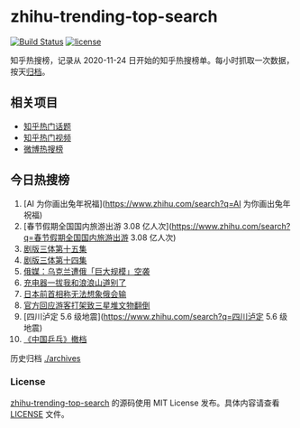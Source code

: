 # zhihu-trending-top-search

[![Build Status](https://github.com/justjavac/zhihu-trending-top-search/workflows/ci/badge.svg?branch=main)](https://github.com/justjavac/zhihu-trending-top-search/actions)
[![license](https://img.shields.io/github/license/justjavac/zhihu-trending-top-search)](https://github.com/justjavac/zhihu-trending-top-search/blob/main/LICENSE)

知乎热搜榜，记录从 2020-11-24
日开始的知乎热搜榜单。每小时抓取一次数据，按天[归档](./archives)。

## 相关项目

- [知乎热门话题](https://github.com/justjavac/zhihu-trending-hot-questions)
- [知乎热门视频](https://github.com/justjavac/zhihu-trending-hot-video)
- [微博热搜榜](https://github.com/justjavac/weibo-trending-hot-search)

## 今日热搜榜

<!-- BEGIN -->
<!-- 最后更新时间 Fri Jan 27 2023 23:09:31 GMT+0800 (China Standard Time) -->

1. [AI 为你画出兔年祝福](https://www.zhihu.com/search?q=AI 为你画出兔年祝福)
1. [春节假期全国国内旅游出游 3.08
   亿人次](https://www.zhihu.com/search?q=春节假期全国国内旅游出游 3.08 亿人次)
1. [剧版三体第十五集](https://www.zhihu.com/search?q=剧版三体第十五集)
1. [剧版三体第十四集](https://www.zhihu.com/search?q=剧版三体第十四集)
1. [俄媒：乌克兰遭俄「巨大规模」空袭](https://www.zhihu.com/search?q=俄媒：乌克兰遭俄「巨大规模」空袭)
1. [充电器一拔我和浪浪山道别了](https://www.zhihu.com/search?q=充电器一拔我和浪浪山道别了)
1. [日本前首相称无法想象俄会输](https://www.zhihu.com/search?q=日本前首相称无法想象俄会输)
1. [官方回应游客打架致三星堆文物翻倒](https://www.zhihu.com/search?q=官方回应游客打架致三星堆文物翻倒)
1. [四川泸定 5.6 级地震](https://www.zhihu.com/search?q=四川泸定 5.6 级地震)
1. [《中国乒乓》撤档](https://www.zhihu.com/search?q=《中国乒乓》撤档)

<!-- END -->

历史归档 [./archives](./archives)

### License

[zhihu-trending-top-search](https://github.com/justjavac/zhihu-trending-top-search)
的源码使用 MIT License 发布。具体内容请查看 [LICENSE](./LICENSE) 文件。
